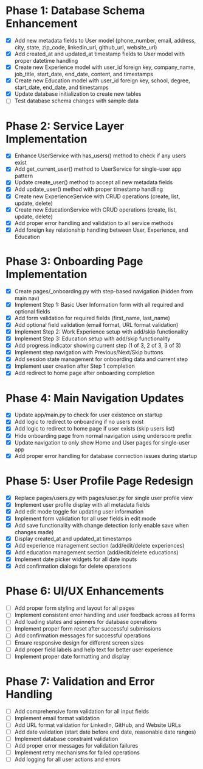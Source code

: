 # Phase 1: Database Schema Enhancement
- [x] Add new metadata fields to User model (phone_number, email, address, city, state, zip_code, linkedin_url, github_url, website_url)
- [x] Add created_at and updated_at timestamp fields to User model with proper datetime handling
- [x] Create new Experience model with user_id foreign key, company_name, job_title, start_date, end_date, content, and timestamps
- [x] Create new Education model with user_id foreign key, school, degree, start_date, end_date, and timestamps
- [x] Update database initialization to create new tables
- [ ] Test database schema changes with sample data

# Phase 2: Service Layer Implementation
- [x] Enhance UserService with has_users() method to check if any users exist
- [x] Add get_current_user() method to UserService for single-user app pattern
- [x] Update create_user() method to accept all new metadata fields
- [x] Add update_user() method with proper timestamp handling
- [x] Create new ExperienceService with CRUD operations (create, list, update, delete)
- [x] Create new EducationService with CRUD operations (create, list, update, delete)
- [x] Add proper error handling and validation to all service methods
- [x] Add foreign key relationship handling between User, Experience, and Education

# Phase 3: Onboarding Page Implementation
- [x] Create pages/_onboarding.py with step-based navigation (hidden from main nav)
- [x] Implement Step 1: Basic User Information form with all required and optional fields
- [x] Add form validation for required fields (first_name, last_name)
- [x] Add optional field validation (email format, URL format validation)
- [x] Implement Step 2: Work Experience setup with add/skip functionality
- [x] Implement Step 3: Education setup with add/skip functionality
- [x] Add progress indicator showing current step (1 of 3, 2 of 3, 3 of 3)
- [x] Implement step navigation with Previous/Next/Skip buttons
- [x] Add session state management for onboarding data and current step
- [x] Implement user creation after Step 1 completion
- [x] Add redirect to home page after onboarding completion

# Phase 4: Main Navigation Updates
- [x] Update app/main.py to check for user existence on startup
- [x] Add logic to redirect to onboarding if no users exist
- [x] Add logic to redirect to home page if user exists (skip users list)
- [x] Hide onboarding page from normal navigation using underscore prefix
- [x] Update navigation to only show Home and User pages for single-user app
- [x] Add proper error handling for database connection issues during startup

# Phase 5: User Profile Page Redesign
- [x] Replace pages/users.py with pages/user.py for single user profile view
- [x] Implement user profile display with all metadata fields
- [x] Add edit mode toggle for updating user information
- [x] Implement form validation for all user fields in edit mode
- [x] Add save functionality with change detection (only enable save when changes made)
- [x] Display created_at and updated_at timestamps
- [x] Add experience management section (add/edit/delete experiences)
- [x] Add education management section (add/edit/delete educations)
- [x] Implement date picker widgets for all date inputs
- [x] Add confirmation dialogs for delete operations

# Phase 6: UI/UX Enhancements
- [ ] Add proper form styling and layout for all pages
- [ ] Implement consistent error handling and user feedback across all forms
- [ ] Add loading states and spinners for database operations
- [ ] Implement proper form reset after successful submissions
- [ ] Add confirmation messages for successful operations
- [ ] Ensure responsive design for different screen sizes
- [ ] Add proper field labels and help text for better user experience
- [ ] Implement proper date formatting and display

# Phase 7: Validation and Error Handling
- [ ] Add comprehensive form validation for all input fields
- [ ] Implement email format validation
- [ ] Add URL format validation for LinkedIn, GitHub, and Website URLs
- [ ] Add date validation (start date before end date, reasonable date ranges)
- [ ] Implement database constraint validation
- [ ] Add proper error messages for validation failures
- [ ] Implement retry mechanisms for failed operations
- [ ] Add logging for all user actions and errors
